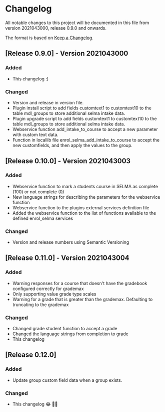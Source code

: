 # Changelog
All notable changes to this project will be documented in this file from version 2021043000, release 0.9.0 and onwards.

The format is based on [Keep a Changelog](https://keepachangelog.com/en/1.0.0).

## [Release 0.9.0] - Version 2021043000
### Added
- This changelog :)

### Changed
- Version and release in version file.
- Plugin install script to add fields customtext1 to customtext10 to the table mdl_groups to store additional selma intake data.
- Plugin upgrade script to add fields customtext1 to customtext10 to the table mdl_groups to store additional selma intake data.
- Webservice function add_intake_to_course to accept a new parameter with custom text data.
- Function in locallib file enrol_selma_add_intake_to_course to accept the new customfields, and then apply the values to the group.

## [Release 0.10.0] - Version 2021043003
### Added
- Webservice function to mark a students course in SELMA as complete (100) or not complete (0)
- New language strings for describing the parameters for the webservice function
- Webservice function to the plugins external services definition file
- Added the webservice function to the list of functions available to the defined enrol_selma services

### Changed
- Version and release numbers using Semantic Versioning

## [Release 0.11.0] - Version 2021043004
### Added
- Warning responses for a course that doesn't have the gradebook configured correctly for grademax
- Only supporting value grade type scales
- Warning for a grade that is greater than the grademax. Defaulting to truncating to the grademax

### Changed
- Changed grade student function to accept a grade
- Changed the language strings from completion to grade
- This changelog

## [Release 0.12.0]
### Added
- Update group custom field data when a group exists.

### Changed
- This changelog :joy: :man_facepalming: